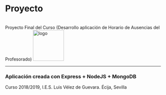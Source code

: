 <h1>Proyecto</h1><br/>
Proyecto Final del Curso (Desarrollo aplicación de Horario de Ausencias del Profesorado)

<img src="https://pbs.twimg.com/profile_images/3658661792/5c71b7b6ab15cbd10bb8f3fb0afd20fd_400x400.jpeg" alt="logo" width="100" height="100"/>
<hr/>
<h3>Aplicación creada con Express + NodeJS + MongoDB</h3>
<p>Curso 2018/2019, I.E.S. Luis Vélez de Guevara. Écija, Sevilla</p>

